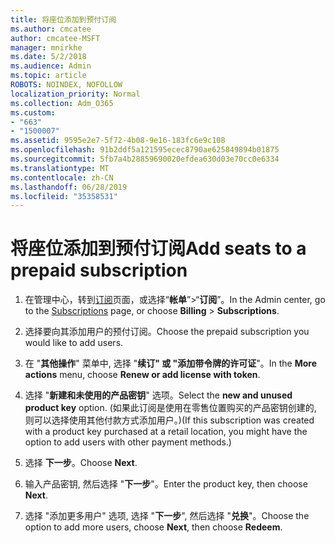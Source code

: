 ```yaml
---
title: 将座位添加到预付订阅
ms.author: cmcatee
author: cmcatee-MSFT
manager: mnirkhe
ms.date: 5/2/2018
ms.audience: Admin
ms.topic: article
ROBOTS: NOINDEX, NOFOLLOW
localization_priority: Normal
ms.collection: Adm_O365
ms.custom:
- "663"
- "1500007"
ms.assetid: 9595e2e7-5f72-4b08-9e16-183fc6e9c108
ms.openlocfilehash: 91b2ddf5a121595ecec8790ae625849894b01875
ms.sourcegitcommit: 5fb7a4b28859690020efdea630d03e70cc0e6334
ms.translationtype: MT
ms.contentlocale: zh-CN
ms.lasthandoff: 06/28/2019
ms.locfileid: "35358531"
---
```

# <a name="add-seats-to-a-prepaid-subscription"></a><span data-ttu-id="d9831-102">将座位添加到预付订阅</span><span class="sxs-lookup"><span data-stu-id="d9831-102">Add seats to a prepaid subscription</span></span>

1. <span data-ttu-id="d9831-103">在管理中心，转到[订阅](https://go.microsoft.com/fwlink/p/?linkid=842054)页面，或选择“**帐单**”\>“**订阅**”。</span><span class="sxs-lookup"><span data-stu-id="d9831-103">In the Admin center, go to the [Subscriptions](https://go.microsoft.com/fwlink/p/?linkid=842054) page, or choose **Billing** \> **Subscriptions**.</span></span>

2. <span data-ttu-id="d9831-104">选择要向其添加用户的预付订阅。</span><span class="sxs-lookup"><span data-stu-id="d9831-104">Choose the prepaid subscription you would like to add users.</span></span>

3. <span data-ttu-id="d9831-105">在 "**其他操作**" 菜单中, 选择 "**续订" 或 "添加带令牌的许可证**"。</span><span class="sxs-lookup"><span data-stu-id="d9831-105">In the **More actions** menu, choose **Renew or add license with token**.</span></span>

4. <span data-ttu-id="d9831-106">选择 "**新建和未使用的产品密钥**" 选项。</span><span class="sxs-lookup"><span data-stu-id="d9831-106">Select the **new and unused product key** option.</span></span> <span data-ttu-id="d9831-107">(如果此订阅是使用在零售位置购买的产品密钥创建的, 则可以选择使用其他付款方式添加用户。)</span><span class="sxs-lookup"><span data-stu-id="d9831-107">(If this subscription was created with a product key purchased at a retail location, you might have the option to add users with other payment methods.)</span></span>

5. <span data-ttu-id="d9831-108">选择 **下一步**。</span><span class="sxs-lookup"><span data-stu-id="d9831-108">Choose **Next**.</span></span>

6. <span data-ttu-id="d9831-109">输入产品密钥, 然后选择 "**下一步**"。</span><span class="sxs-lookup"><span data-stu-id="d9831-109">Enter the product key, then choose **Next**.</span></span>

7. <span data-ttu-id="d9831-110">选择 "添加更多用户" 选项, 选择 "**下一步**", 然后选择 "**兑换**"。</span><span class="sxs-lookup"><span data-stu-id="d9831-110">Choose the option to add more users, choose **Next**, then choose **Redeem**.</span></span>
